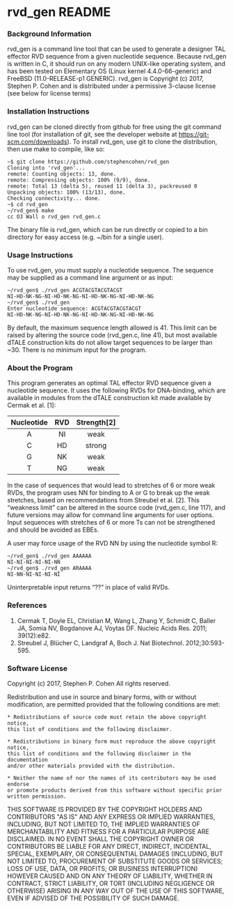 # rvd_gen README

### Background Information

rvd_gen is a command line tool that can be used to generate a designer TAL
effector RVD sequence from a given nucleotide sequence. Because rvd_gen is
written in C, it should run on any modern UNIX-like operating system, and has
been tested on Elementary OS (Linux kernel 4.4.0-66-generic) and FreeBSD
(11.0-RELEASE-p1 GENERIC). rvd_gen is Copyright (c) 2017, Stephen P. Cohen and
is distributed under a permissive 3-clause license (see below for license terms)

### Installation Instructions

rvd_gen can be cloned directly from github for free using the git command line
tool (for installation of git, see the developer website at
https://git-scm.com/downloads). To install rvd_gen, use git to clone the
distribution, then use make to compile, like so:

    ~$ git clone https://github.com/stephen­cohen/rvd_gen
    Cloning into 'rvd_gen'...
    remote: Counting objects: 13, done.
    remote: Compressing objects: 100% (9/9), done.
    remote: Total 13 (delta 5), reused 11 (delta 3), pack­reused 0
    Unpacking objects: 100% (13/13), done.
    Checking connectivity... done.
    ~$ cd rvd_gen
    ~/rvd_gen$ make
    cc ­O3 ­Wall ­o rvd_gen rvd_gen.c

The binary file is rvd_gen, which can be run directly or copied to a bin
directory for easy access (e.g. ~/bin for a single user).

### Usage Instructions

To use rvd_gen, you must supply a nucleotide sequence. The sequence may be
supplied as a command line argument or as input:

    ~/rvd_gen$ ./rvd_gen ACGTACGTACGTACGT
    NI­-HD-­NK-­NG-­NI-­HD-­NK-­NG-­NI-­HD-­NK-­NG-­NI-­HD-­NK-­NG
    ~/rvd_gen$ ./rvd_gen
    Enter nucleotide sequence: ACGTACGTACGTACGT
    NI­-HD-­NK-­NG-­NI-­HD-­NK-­NG-­NI-­HD-­NK-­NG-­NI-­HD-­NK-­NG

By default, the maximum sequence length allowed is 41. This limit can be raised
by altering the source code (rvd_gen.c, line 41), but most available dTALE
construction kits do not allow target sequences to be larger than ~30. There is
no minimum input for the program.

### About the Program

This program generates an optimal TAL effector RVD sequence given a nucleotide
sequence. It uses the following RVDs for DNA-binding, which are available in
modules from the dTALE construction kit made available by Cermak et al. [1]:

| Nucleotide | RVD | Strength[2] |
|:----------:|:---:|:-----------:|
|     A      | NI  | weak        |
|     C      | HD  | strong      |
|     G      | NK  | weak        |
|     T      | NG  | weak        |
     
In the case of sequences that would lead to stretches of 6 or more weak RVDs,
the program uses NN for binding to A or G to break up the weak stretches, based
on recommendations from Streubel et al. [2]. This “weakness limit” can be
altered in the source code (rvd_gen.c, line 117), and future versions may allow
for command line arguments for user options. Input sequences with stretches of 6
or more Ts can not be strengthened and should be avoided as EBEs.

A user may force usage of the RVD NN by using the nucleotide symbol R:

    ~/rvd_gen$ ./rvd_gen AAAAAA
    NI-­NI-­NI-­NI-­NI-­NN
    ~/rvd_gen$ ./rvd_gen ARAAAA
    NI­-NN­-NI­-NI­-NI­-NI

Uninterpretable input returns “??” in place of valid RVDs.

### References

1. Cermak T, Doyle EL, Christian M, Wang L, Zhang Y, Schmidt C, Baller JA, Somia
NV, Bogdanove AJ, Voytas DF. Nucleic Acids Res. 2011; 39(12):e82.
2. Streubel J, Blücher C, Landgraf A, Boch J. Nat Biotechnol. 2012;30:593-595.

### Software License
    
Copyright (c) 2017, Stephen P. Cohen
All rights reserved.

Redistribution and use in source and binary forms, with or without modification,
are permitted provided that the following conditions are met:

    * Redistributions of source code must retain the above copyright notice,
    this list of conditions and the following disclaimer.

    * Redistributions in binary form must reproduce the above copyright notice,
    this list of conditions and the following disclaimer in the documentation
    and/or other materials provided with the distribution.

    * Neither the name of nor the names of its contributors may be used endorse
    or promote products derived from this software without specific prior
    written permission.

THIS SOFTWARE IS PROVIDED BY THE COPYRIGHT HOLDERS AND CONTRIBUTORS "AS IS"
AND ANY EXPRESS OR IMPLIED WARRANTIES, INCLUDING, BUT NOT LIMITED TO, THE
IMPLIED WARRANTIES OF MERCHANTABILITY AND FITNESS FOR A PARTICULAR PURPOSE
ARE DISCLAIMED. IN NO EVENT SHALL THE COPYRIGHT OWNER OR CONTRIBUTORS BE
LIABLE FOR ANY DIRECT, INDIRECT, INCIDENTAL, SPECIAL, EXEMPLARY, OR
CONSEQUENTIAL DAMAGES (INCLUDING, BUT NOT LIMITED TO, PROCUREMENT OF
SUBSTITUTE GOODS OR SERVICES; LOSS OF USE, DATA, OR PROFITS; OR BUSINESS
INTERRUPTION) HOWEVER CAUSED AND ON ANY THEORY OF LIABILITY, WHETHER IN
CONTRACT, STRICT LIABILITY, OR TORT (INCLUDING NEGLIGENCE OR OTHERWISE) ARISING
IN ANY WAY OUT OF THE USE OF THIS SOFTWARE, EVEN IF ADVISED OF THE POSSIBILITY
OF SUCH DAMAGE.
